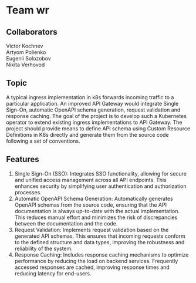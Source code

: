 # Team wr

## Collaborators
Victor Kochnev <br>
Artyom Polienko <br>
Eugenii Solozobov <br>
Nikita Verhovod <br>

## Topic
A typical ingress implementation in k8s forwards incoming traffic to a particular application. An improved API Gateway would integrate Single Sign-On, automatic OpenAPI schema generation, request validation and response caching. The goal of the project is to develop such a Kubernetes operator to extend existing ingress implementations to API Gateway. The project should provide means to define API schema using Custom Resource Definitions in K8s directly and generate them from the source code following a set of conventions.

## Features
1. Single Sign-On (SSO): Integrates SSO functionality, allowing for secure and unified access management across all API endpoints. This enhances security by simplifying user authentication and authorization processes.
2. Automatic OpenAPI Schema Generation: Automatically generates OpenAPI schemas from the source code, ensuring that the API documentation is always up-to-date with the actual implementation. This reduces manual effort and minimizes the risk of discrepancies between the documentation and the code.
3. Request Validation: Implements request validation based on the generated API schemas. This ensures that incoming requests conform to the defined structure and data types, improving the robustness and reliability of the system.
4. Response Caching: Includes response caching mechanisms to optimize performance by reducing the load on backend services. Frequently accessed responses are cached, improving response times and reducing latency for end-users.
